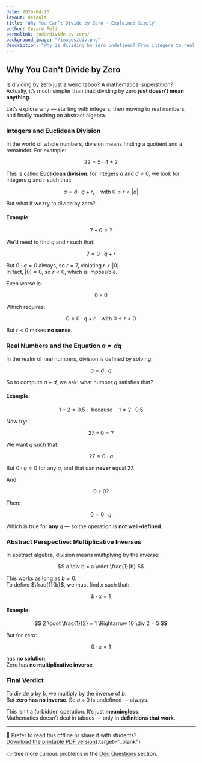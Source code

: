 ```yaml
---
date: 2025-04-10
layout: default
title: "Why You Can’t Divide by Zero – Explained Simply"
author: Cesare Peli
permalink: /odd/divide-by-zero/
background_image: "/images/div.png"
description: "Why is dividing by zero undefined? From integers to real numbers and abstract algebra, here’s the mathematical reason behind the error."
---
```


<!-- Google tag (gtag.js) -->
<script async src="https://www.googletagmanager.com/gtag/js?id=G-3P4GLVFYWW"></script>
<script>
  window.dataLayer = window.dataLayer || [];
  function gtag(){dataLayer.push(arguments);}
  gtag('js', new Date());
  gtag('config', 'G-3P4GLVFYWW');
</script>

<div class="content-box">

## Why You Can't Divide by Zero

Is dividing by zero just a weird taboo? A mathematical superstition?  
Actually, it’s much simpler than that: dividing by zero **just doesn’t mean anything**.

Let’s explore why — starting with integers, then moving to real numbers, and finally touching on abstract algebra.

</div>

<div class="content-box">

### Integers and Euclidean Division

In the world of whole numbers, division means finding a quotient and a remainder. For example:

$$
22 = 5 \cdot 4 + 2
$$

This is called **Euclidean division**: for integers $a$ and $d \neq 0$, we look for integers $q$ and $r$ such that:

$$
a = d \cdot q + r, \quad \text{with } 0 \leq r < |d|
$$

But what if we try to divide by zero?

#### Example:
$$
7 \div 0 = ?
$$

We’d need to find $q$ and $r$ such that:

$$
7 = 0 \cdot q + r
$$

But $0 \cdot q = 0$ always, so $r = 7$, violating $r < |0|$.  
In fact, $|0| = 0$, so $r < 0$, which is impossible.

Even worse is:

$$
0 \div 0
$$

Which requires:

$$
0 = 0 \cdot q + r \quad \text{with } 0 \leq r < 0
$$

But $r < 0$ makes **no sense**.

</div>

<div class="content-box">

### Real Numbers and the Equation $a = dq$

In the realm of real numbers, division is defined by solving:

$$
a = d \cdot q
$$

So to compute $a \div d$, we ask: what number $q$ satisfies that?

#### Example:
$$
1 \div 2 = 0.5 \quad \text{because} \quad 1 = 2 \cdot 0.5
$$

Now try:

$$
27 \div 0 = ?
$$

We want $q$ such that:

$$
27 = 0 \cdot q
$$

But $0 \cdot q = 0$ for any $q$, and that can **never** equal 27.

And:

$$
0 \div 0?
$$

Then:

$$
0 = 0 \cdot q
$$

Which is true for **any** $q$ — so the operation is **not well-defined**.

</div>

<div class="content-box">

### Abstract Perspective: Multiplicative Inverses

In abstract algebra, division means multiplying by the inverse:

$$
a \div b = a \cdot \frac{1}{b}
$$

This works as long as $b \neq 0$.  
To define $\frac{1}{b}$, we must find $x$ such that:

$$
b \cdot x = 1
$$

#### Example:
$$
2 \cdot \frac{1}{2} = 1 \Rightarrow 10 \div 2 = 5
$$

But for zero:

$$
0 \cdot x = 1
$$

has **no solution**.  
Zero has **no multiplicative inverse**.

</div>

<div class="content-box">

### Final Verdict

To divide $a$ by $b$, we multiply by the inverse of $b$.  
But **zero has no inverse**. So $a \div 0$ is undefined — always.

This isn’t a forbidden operation. It’s just **meaningless**.  
Mathematics doesn’t deal in taboos — only in **definitions that work**.

---

📄 Prefer to read this offline or share it with students?  
[Download the printable PDF version](/materials/odd/why-division-by-zero.pdf){:target="_blank"}

👉 See more curious problems in the [Odd Questions](/odd-questions/) section.

</div>
